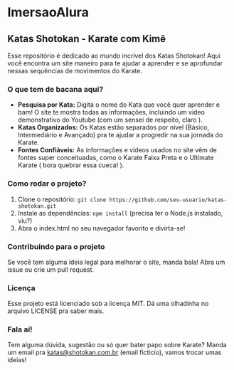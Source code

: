 # ImersaoAlura
## Katas Shotokan - Karate com Kimê  

Esse repositório é dedicado ao mundo incrível dos Katas Shotokan! Aqui você encontra um site maneiro para te ajudar a aprender e se aprofundar nessas sequências de movimentos do Karate. 

### O que tem de bacana aqui? 

* **Pesquisa por Kata:** Digita o nome do Kata que você quer aprender e bam! O site te mostra todas as informações, incluindo um vídeo demonstrativo do Youtube (com um sensei de respeito, claro ).
* **Katas Organizados:** Os Katas estão separados por nível (Básico, Intermediário e Avançado) pra te ajudar a progredir na sua jornada do Karate.
* **Fontes Confiáveis:** As informações e vídeos usados no site vêm de fontes super conceituadas, como o Karate Faixa Preta e o Ultimate Karate ( bora quebrar essa cueca! ).

### Como rodar o projeto? 

1. Clone o repositório: `git clone https://github.com/seu-usuario/katas-shotokan.git`
2. Instale as dependências: `npm install` (precisa ter o Node.js instalado, viu?)
3. Abra o index.html no seu navegador favorito e divirta-se!

### Contribuindo para o projeto 

Se você tem alguma ideia legal para melhorar o site, manda bala! Abra um issue ou crie um pull request. 

### Licença 

Esse projeto está licenciado sob a licença MIT. Dá uma olhadinha no arquivo LICENSE pra saber mais.

### Fala aí! 

Tem alguma dúvida, sugestão ou só quer bater papo sobre Karate? Manda um email pra katas@shotokan.com.br (email ficticio), vamos trocar umas ideias!
